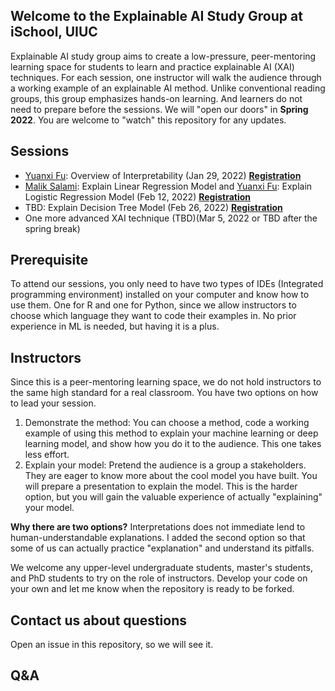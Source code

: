 ## Welcome to the Explainable AI Study Group at iSchool, UIUC

Explainable AI study group aims to create a low-pressure, peer-mentoring learning space for students to learn and practice explainable AI (XAI) techniques. For each session, one instructor will walk the audience through a working example of an explainable AI method. Unlike conventional reading groups, this group emphasizes hands-on learning. And learners do not need to prepare before the sessions. We will "open our doors" in **Spring 2022**. You are welcome to "watch" this repository for any updates.

## Sessions
- [Yuanxi Fu](https://ischool.illinois.edu/people/yuanxi-fu): Overview of Interpretability (Jan 29, 2022) [**Registration**](https://illinois.zoom.us/meeting/register/tZcvdO2orT0pEtcaJjnNYbVH8oamISt4gCVR)
- [Malik Salami](https://ischool.illinois.edu/people/malik-salami): Explain Linear Regression Model and [Yuanxi Fu](https://ischool.illinois.edu/people/yuanxi-fu): Explain Logistic Regression Model (Feb 12, 2022) [**Registration**](https://illinois.zoom.us/meeting/register/tZ0oceirrzkjE9Bih4Cye6H1KvWVhbNUFIZk)
- TBD: Explain Decision Tree Model (Feb 26, 2022) [**Registration**](https://illinois.zoom.us/meeting/register/tZMkdO-rpjIoGtP6ju6PSOp7DRLmgQbtkxST)
- One more advanced XAI technique (TBD)(Mar 5, 2022 or TBD after the spring break)

## Prerequisite  
To attend our sessions, you only need to have two types of IDEs (Integrated programming environment) installed on your computer and know how to use them. One for R and one for Python, since we allow instructors to choose which language they want to code their examples in. No prior experience in ML is needed, but having it is a plus.

## Instructors  
Since this is a peer-mentoring learning space, we do not hold instructors to the same high standard for a real classroom. You have two options on how to lead your session.  
1. Demonstrate the method: You can choose a method, code a working example of using this method to explain your machine learning or deep learning model, and show how you do it to the audience. This one takes less effort.
2. Explain your model: Pretend the audience is a group a stakeholders. They are eager to know more about the cool model you have built. You will prepare a presentation to explain the model. This is the harder option, but you will gain the valuable experience of actually "explaining" your model.

**Why there are two options?** Interpretations does not immediate lend to human-understandable explanations. I added the second option so that some of us can actually practice "explanation" and understand its pitfalls. 

We welcome any upper-level undergraduate students, master's students, and PhD students to try on the role of instructors. Develop your code on your own and let me know when the repository is ready to be forked.  

## Contact us about questions  
Open an issue in this repository, so we will see it. 

## Q&A

